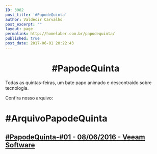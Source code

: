 ```yaml
---
ID: 3082
post_title: '#PapodeQuinta'
author: Valdecir Carvalho
post_excerpt: ""
layout: page
permalink: http://homelaber.com.br/papodequinta/
published: true
post_date: 2017-06-01 20:22:43
---
```

<h1 style="text-align: center;">#PapodeQuinta</h1>
Todas as quintas-feiras, um bate papo animado e descontraído sobre tecnologia.

Confira nosso arquivo:
<h1>#ArquivoPapodeQuinta</h1>
<h2><a href="http://bit.ly/2suo9RT" target="_blank" rel="noopener">#PapodeQuinta-#01 - 08/06/2016 - Veeam Software</a></h2>